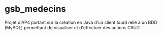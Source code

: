 # gsb_medecins
Projet d'AP4 portant sur la création en Java d'un client lourd relié à un BDD (MySQL) permettant de visualiser et d'effectuer des actions CRUD. 

